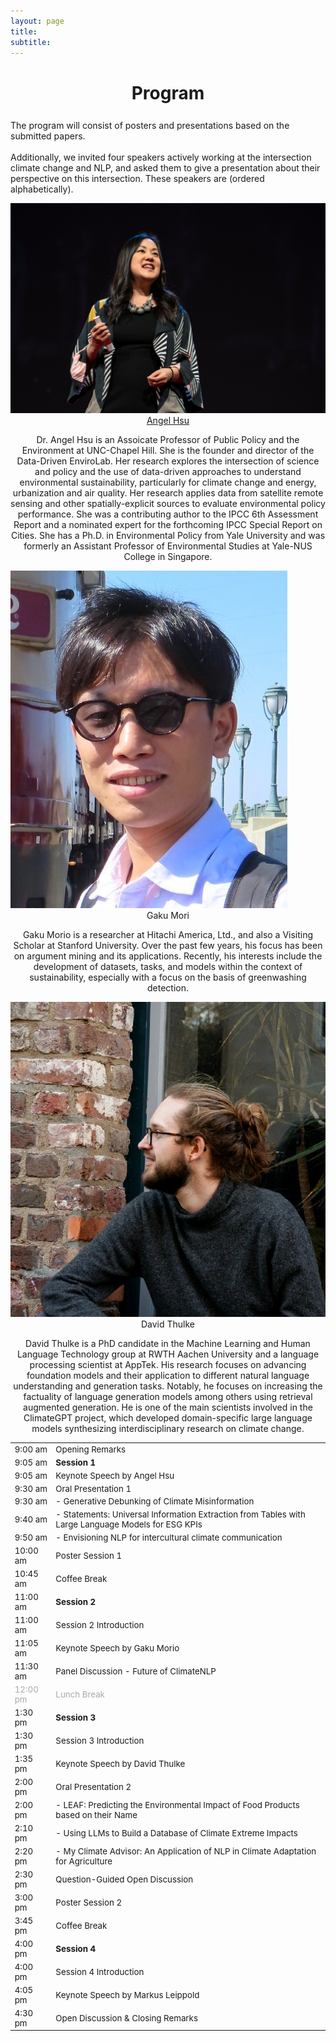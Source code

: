 ```yaml
---
layout: page
title: 
subtitle: 
---
```

<h1 style="text-align:center; margin-bottom:20pt; !important"> Program </h1>

The program will consist of posters and presentations based on the submitted papers. <br><br> 
Additionally, we invited four speakers actively working at the intersection climate change and NLP, and asked them to give a presentation about their perspective on this intersection. These speakers are (ordered alphabetically).

<img class="organiser-img" src='/assets/keynotes/angel.jpg'>
<div class="organiser-name" style="text-align: center;"> <a href="https://ie.unc.edu/people/hsu/">Angel Hsu</a> <br> <p class='speaker-affiliation'> Dr. Angel Hsu is an Assoicate Professor of Public Policy and the Environment at UNC-Chapel Hill. She is the founder and director of the Data-Driven EnviroLab. Her research explores the intersection of science and policy and the use of data-driven approaches to understand environmental sustainability, particularly for climate change and energy, urbanization and air quality. Her research applies data from satellite remote sensing and other spatially-explicit sources to evaluate environmental policy performance. She was a contributing author to the IPCC 6th Assessment Report and a nominated expert for the forthcoming IPCC Special Report on Cities. She has a Ph.D. in Environmental Policy from Yale University and was formerly an Assistant Professor of Environmental Studies at Yale-NUS College in Singapore.</p></div>
 
<img class="organiser-img" src='/assets/keynotes/gaku.jpg'>
<div class="organiser-name" style="text-align: center;"> Gaku Mori<p class='speaker-affiliation'> Gaku Morio is a researcher at Hitachi America, Ltd., and also a Visiting Scholar at Stanford University. Over the past few years, his focus has been on argument mining and its applications. Recently, his interests include the development of datasets, tasks, and models within the context of sustainability, especially with a focus on the basis of greenwashing detection.</p></div>
 

<img class="organiser-img" src='/assets/keynotes/david_thulke.jpg'>
<div class="organiser-name" style="text-align: center;"> David Thulke<p class='speaker-affiliation'> David Thulke is a PhD candidate in the Machine Learning and Human Language Technology group at RWTH Aachen University and a language processing scientist at AppTek. His research focuses on advancing foundation models and their application to different natural language understanding and generation tasks. Notably, he focuses on increasing the factuality of language generation models among others using retrieval augmented generation. He is one of the main scientists involved in the ClimateGPT project, which developed domain-specific large language models synthesizing interdisciplinary research on climate change.</p></div>

 <div class='program-table' style='font-size: 10pt; width:100%;'>
<table>
  <tr>
    <td>9:00 am</td>
    <td>Opening Remarks</td>
  </tr>
  <tr>
    <td>9:05 am</td>
    <td><b>Session 1</b></td>
  </tr>
  <tr>
    <td>9:05 am</td>
    <td>Keynote Speech by Angel Hsu</td>
  </tr>
  <tr>
    <td>9:30 am</td>
    <td>Oral Presentation 1</td>
  </tr>
  <tr>
    <td>9:30 am</td>
    <td>- Generative Debunking of Climate Misinformation</td>
  </tr>
  <tr>
    <td>9:40 am</td>
    <td>- Statements: Universal Information Extraction from Tables with Large Language Models for ESG KPIs</td>
  </tr>
  <tr>
    <td>9:50 am</td>
    <td>- Envisioning NLP for intercultural climate communication</td>
  </tr>
  <tr>
    <td>10:00 am</td>
    <td>Poster Session 1</td>
  </tr>
  <tr>
    <td>10:45 am</td>
    <td>Coffee Break</td>
  </tr>
  <tr>
    <td>11:00 am</td>
    <td><b>Session 2</b></td>
  </tr>
  <tr>
    <td>11:00 am</td>
    <td>Session 2 Introduction</td>
  </tr>
  <tr>
    <td>11:05 am</td>
    <td>Keynote Speech by Gaku Morio</td>
  </tr>
  <tr>
    <td>11:30 am</td>
    <td>Panel Discussion - Future of ClimateNLP</td>
  </tr>
  <tr style='color:darkgray;'>
    <td>12:00 pm</td>
    <td>Lunch Break</td>
  </tr>
  <tr>
    <td>1:30 pm</td>
    <td><b>Session 3</b></td>
  </tr>
  <tr>
    <td>1:30 pm</td>
    <td>Session 3 Introduction</td>
  </tr>
  <tr>
    <td>1:35 pm</td>
    <td>Keynote Speech by David Thulke</td>
  </tr>
  <tr>
    <td>2:00 pm</td>
    <td>Oral Presentation 2</td>
  </tr>
  <tr>
    <td>2:00 pm</td>
    <td>- LEAF: Predicting the Environmental Impact of Food Products based on their Name</td>
  </tr>
  <tr>
    <td>2:10 pm</td>
    <td>- Using LLMs to Build a Database of Climate Extreme Impacts</td>
  </tr>
  <tr>
    <td>2:20 pm</td>
    <td>- My Climate Advisor: An Application of NLP in Climate Adaptation for Agriculture</td>
  </tr>
  <tr>
    <td>2:30 pm</td>
    <td>Question-Guided Open Discussion</td>
  </tr>
  <tr>
    <td>3:00 pm</td>
    <td>Poster Session 2</td>
  </tr>
  <tr>
    <td>3:45 pm</td>
    <td>Coffee Break</td>
  </tr>
  <tr>
    <td>4:00 pm</td>
    <td><b>Session 4</b></td>
  </tr>
  <tr>
    <td>4:00 pm</td>
    <td>Session 4 Introduction</td>
  </tr>
  <tr>
    <td>4:05 pm</td>
    <td>Keynote Speech by Markus Leippold</td>
  </tr>
  <tr>
    <td>4:30 pm</td>
    <td>Open Discussion & Closing Remarks</td>
  </tr>
</table>

</div>
